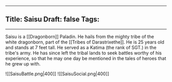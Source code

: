 
---
Title: Saisu
Draft: false
Tags:
  - 
---

Saisu is a [[Dragonborn]] Paladin. He hails from the mighty tribe of the white dragonborn, part of the [[Tribes of Darastrixethe]]. He is 25 years old and stands at 7 feet tall. He served as a Katima (the rank of SGT.) in the tribe's army. He has since left the tribal lands to seek battles worthy of his experience, so that he may one day be mentioned in the tales of heroes that he grew up with. 

![[SaisuBattle.png|400]]
![[SaisuSocial.png|400]]